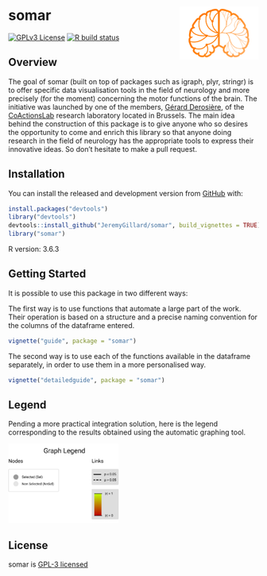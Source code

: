 
<!-- README.md is generated from README.Rmd. Please edit that file -->

# somar <img src="./man/figures/logo.png" align="right" width="160" />

<!-- badges: start -->

[![GPLv3
License](https://img.shields.io/badge/License-GPL%20v3-yellow.svg)](https://opensource.org/licenses/)
[![R build
status](https://github.com/JeremyGillard/somar/workflows/R-CMD-check/badge.svg)](https://github.com/JeremyGillard/somar/actions)
<!-- Coverage badge --> <!-- Version/Release badge -->
<!-- badges: end -->

## Overview

The goal of somar (built on top of packages such as igraph, plyr,
stringr) is to offer specific data visualisation tools in the field of
neurology and more precisely (for the moment) concerning the motor
functions of the brain. The initiative was launched by one of the
members,
<a href="http://coactionslab.com/people/102-top-menu/people/current-members/168-gerard-derosiere" target="_blank">Gérard
Derosière</a>, of the
<a href="http://coactionslab.com/" target="_blank">CoActionsLab<a/>
research laboratory located in Brussels. The main idea behind the
construction of this package is to give anyone who so desires the
opportunity to come and enrich this library so that anyone doing
research in the field of neurology has the appropriate tools to express
their innovative ideas. So don’t hesitate to make a pull request.

## Installation

You can install the released and development version from
[GitHub](https://github.com/) with:

``` r
install.packages("devtools")
library("devtools")
devtools::install_github("JeremyGillard/somar", build_vignettes = TRUE)
library("somar")
```

R version: 3.6.3

## Getting Started

It is possible to use this package in two different ways:

The first way is to use functions that automate a large part of the
work. Their operation is based on a structure and a precise naming
convention for the columns of the dataframe entered.

``` r
vignette("guide", package = "somar")
```

The second way is to use each of the functions available in the
dataframe separately, in order to use them in a more personalised way.

``` r
vignette("detailedguide", package = "somar")
```

## Legend

Pending a more practical integration solution, here is the legend
corresponding to the results obtained using the automatic graphing tool.

<img src="./man/figures/graphlegend.png" width="44%" />

## License

somar is <a href="./LICENSE">GPL-3 licensed</a>
